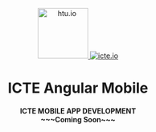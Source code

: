 <p align="center">
   <a href="http://htu.io" target="_blank">
     <img height="100" src="http://icbe.io/images/htutoken.gif" alt="htu.io">
   </a>
   <a href="http://icte.io" target="_blank">
     <img alt="icte.io">
   </a>
 </p>
 <h1 align="center">ICTE Angular Mobile</h1>
 <h4 align="center">
   ICTE MOBILE APP DEVELOPMENT<br>
   ~~~Coming Soon~~~
</h4>
